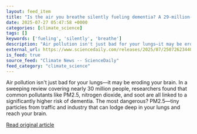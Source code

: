 ```yaml
---
layout: feed_item
title: "Is the air you breathe silently fueling dementia? A 29-million-person study says yes"
date: 2025-07-27 05:47:58 +0000
categories: [climate_science]
tags: []
keywords: ['fueling', 'silently', 'breathe']
description: "Air pollution isn't just bad for your lungs—it may be eroding your brain"
external_url: https://www.sciencedaily.com/releases/2025/07/250726234404.htm
is_feed: true
source_feed: "Climate News -- ScienceDaily"
feed_category: "climate_science"
---
```


Air pollution isn't just bad for your lungs—it may be eroding your brain. In a sweeping review covering nearly 30 million people, researchers found that common pollutants like PM2.5, nitrogen dioxide, and soot are all linked to a significantly higher risk of dementia. The most dangerous? PM2.5—tiny particles from traffic and industry that can lodge deep in your lungs and reach your brain.

[Read original article](https://www.sciencedaily.com/releases/2025/07/250726234404.htm)
